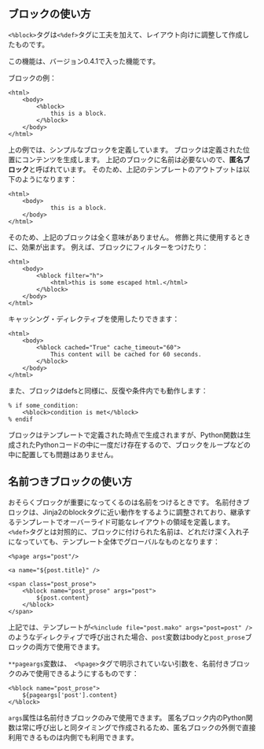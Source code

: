 ## ブロックの使い方
```<%block>```タグは```<%def>```タグに工夫を加えて、レイアウト向けに調整して作成したものです。

この機能は、バージョン0.4.1で入った機能です。

ブロックの例：
```
<html>
    <body>
        <%block>
            this is a block.
        </%block>
    </body>
</html>
```

上の例では、シンプルなブロックを定義しています。
ブロックは定義された位置にコンテンツを生成します。
上記のブロックに名前は必要ないので、<b>匿名ブロック</b>と呼ばれています。
そのため、上記のテンプレートのアウトプットは以下のようになります：
```
<html>
    <body>
            this is a block.
    </body>
</html>
```

そのため、上記のブロックは全く意味がありません。
修飾と共に使用するときに、効果が出ます。
例えば、ブロックにフィルターをつけたり：
```
<html>
    <body>
        <%block filter="h">
            <html>this is some escaped html.</html>
        </%block>
    </body>
</html>
```

キャッシング・ディレクティブを使用したりできます：
```
<html>
    <body>
        <%block cached="True" cache_timeout="60">
            This content will be cached for 60 seconds.
        </%block>
    </body>
</html>
```

また、ブロックはdefsと同様に、反復や条件内でも動作します：
```
% if some_condition:
    <%block>condition is met</%block>
% endif
```

ブロックはテンプレートで定義された時点で生成されますが、Python関数は生成されたPythonコードの中に一度だけ存在するので、ブロックをループなどの中に配置しても問題はありません。

## 名前つきブロックの使い方
おそらくブロックが重要になってくるのは名前をつけるときです。
名前付きブロックは、Jinja2のblockタグに近い動作をするように調整されており、継承するテンプレートでオーバーライド可能なレイアウトの領域を定義します。
```<%def>```タグとは対照的に、ブロックに付けられた名前は、どれだけ深く入れ子になっていても、テンプレート全体でグローバルなものとなります：
```
<%page args="post"/>

<a name="${post.title}" />

<span class="post_prose">
    <%block name="post_prose" args="post">
        ${post.content}
    </%block>
</span>
```

上記では、テンプレートが```<%include file="post.mako" args="post=post" />```のようなディレクティブで呼び出された場合、```post```変数はbodyと```post_prose```ブロックの両方で使用できます。

```**pageargs```変数は、``` <%page>```タグで明示されていない引数を、名前付きブロックのみで使用できるようにするものです：
```
<%block name="post_prose">
    ${pageargs['post'].content}
</%block>
```

```args```属性は名前付きブロックのみで使用できます。
匿名ブロック内のPython関数は常に呼び出しと同タイミングで作成されるため、匿名ブロックの外側で直接利用できるものは内側でも利用できます。


